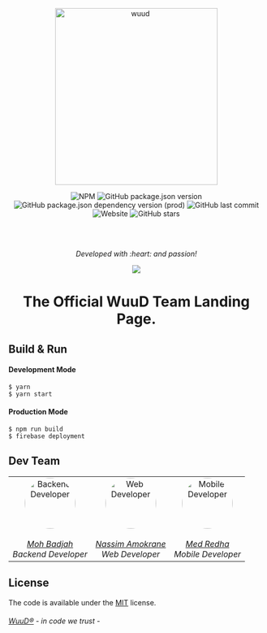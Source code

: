 <p align="center">
	<a href="https://wuud.net">
		<img width="320" height="348" src="https://github.com/TeamWuuD/WuuD-Website/blob/master/favicon.ico?raw=true" alt="wuud">
	</a>
</p>
<p align="center">
	<a>
		<img alt="NPM" src="https://img.shields.io/npm/l/react?color=black">
		<img alt="GitHub package.json version" src="https://img.shields.io/github/package-json/v/TeamWuuD/WuuD-Website?color=red&label=Version">
		<img alt="GitHub package.json dependency version (prod)" src="https://img.shields.io/github/package-json/dependency-version/TeamWuuD/WuuD-Website/react">
		<img alt="GitHub last commit" src="https://img.shields.io/github/last-commit/TeamWuuD/WuuD-Website?color=purple">
		<img alt="Website" src="https://img.shields.io/website?down_color=red&down_message=maintenance&style=flat-square&up_message=online&url=https%3A%2F%2Fwuud.net"> <img alt="GitHub stars" src="https://img.shields.io/github/stars/TeamWuuD/WuuD-Website?style=social">
	</a>
</p>

<br>
<br>

<p align="center">
 <i>Developed with :heart: and passion!</i>
</p>

<p align="center">
    <img src="https://www.linkapi.solutions/uploads/2019/05/Developer-Experience.gif">
</p>

<p align="center">
 <h1 align="center">The Official WuuD Team Landing Page.</h1>
</p>

## Build & Run

#### Development Mode

```bsh
$ yarn
$ yarn start
```

#### Production Mode

```bsh
$ npm run build
$ firebase deployment
```

## Dev Team

<p align="center">
    <table align="center" width="500" border="0" cellpadding="5">
      <tr>
        <td align="center" valign="center">
          <a href="https://github.com/badjio">
            <img
              alt="Backend Developer"
              src="https://avatars2.githubusercontent.com/u/15873766?s=400&v=4"
              style="border-radius: 50px"
              width="100"
              height="100"
            />
            <br />
            <br />
            <i>Moh Badjah</i></a
          ><br />
          <i>Backend Developer</i>
        </td>
        <td align="center" valign="center">
          <a href="https://github.com/na6im">
            <img
              alt="Web Developer"
              src="https://avatars1.githubusercontent.com/u/38627023?s=400&v=4"
              style="border-radius: 50px"
              width="100"
              height="100"
            />
            <br />
            <br />
            <i>Nassim Amokrane</i>
            <br />
          </a>
          <i>Web Developer</i>
        </td>
        <td align="center" valign="center">
          <a href="https://github.com/MedRedha">
            <img
              alt="Mobile Developer"
              src="https://github.com/medredha.png?s=75"
              style="border-radius: 50px"
              width="100"
              height="100"
            />
            <br />
            <br />
            <i>Med Redha</i>
            <br />
          </a>
          <i>Mobile Developer</i>
        </td>
      </tr>
    </table>
</p>


## License

The code is available under the [MIT](https://github.com/TeamWuuD/WuuD-Website/blob/master/LICENSE) license.

###### [WuuD®](http://wuud.net/) - in code we trust -
